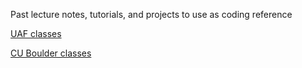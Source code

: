 Past lecture notes, tutorials, and projects to use as coding reference

[UAF classes](UAF.md)

[CU Boulder classes](CUB.md)